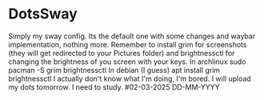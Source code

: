 # DotsSway
Simply my sway config. Its the default one with some changes and waybar implementation, nothing more.
Remember to install grim for screenshots (they will get redirected to your Pictures folder) and brightnessctl for changing the brightness of you screen with your keys.
In archlinux
  sudo pacman -S grim brightnessctl
In debian (I guess)
  apt install grim brightnessctl
I actually don't know what I'm doing, I'm bored.
I will upload my dots tomorrow. I need to study. #02-03-2025 DD-MM-YYYY
